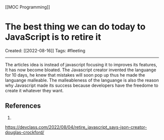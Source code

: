 [[MOC Programming]]

# The best thing we can do today to JavaScript is to retire it
Created:  [[2022-08-16]]
Tags: #fleeting 

---
The articles idea is instead of javascript focusing it to improves its features, It has now become bloated. The Javascript creator invented the languange for 10 days, he knew that mistakes will soon pop up thus he made the languange malleable. The malleableness of the languange is also the reason why Javascript made its success because developers have the freedome to create it whatever they want.







## References
1. 
https://devclass.com/2022/08/04/retire_javascript_says-json-creator-douglas-crockford/